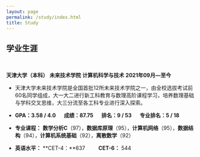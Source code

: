 ```yaml
---
layout: page
permalink: /study/index.html
title: Study
---
```


## 学业生涯
<br>

**天津大学（本科）**   **未来技术学院**   **计算机科学与技术**   **2021年09月—至今**
- 天津大学未来技术学院是全国首批12所未来技术学院之一，由全校选拔考试前60名同学组成，大一大二进行新工科教育与数理高阶课程学习，培养数理基础与学科交叉思维，大三分流至各工科专业进行深入探索。

- **GPA：3.58 / 4.0** &emsp; **成绩：87.75** &emsp; **排名：9 / 53** &emsp; **专业排名：5 / 18**

- **专业课程：** **数学分析C**（97），**数据库原理**（95），**计算机网络**（95），**数据结构**（94），**计算机系统基础**（92），**离散数学**（92）

- **英语水平：** **CET-4：**637 &emsp;&emsp; **CET-6：** 544